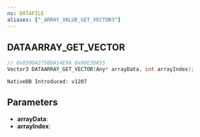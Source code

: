 ```yaml
---
ns: DATAFILE
aliases: ["_ARRAY_VALUE_GET_VECTOR3"]
---
```

## DATAARRAY_GET_VECTOR

```c
// 0x850DA2750DA14E9A 0x80E3DA55
Vector3 DATAARRAY_GET_VECTOR(Any* arrayData, int arrayIndex);
```

```
NativeDB Introduced: v1207
```

## Parameters
* **arrayData**:
* **arrayIndex**:
